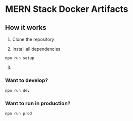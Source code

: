 # MERN Stack Docker Artifacts

## How it works

1. Clone the repository

2. Install all dependencies
```bash
npm run setup
```

3.

### Want to develop?

```bash
npm run dev
```

### Want to run in production?

```bash
npm run prod
```
